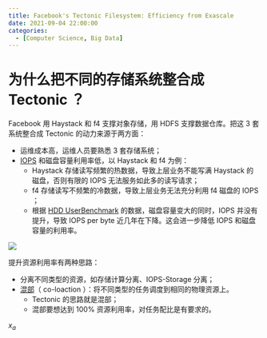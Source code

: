 ```yaml
---
title: Facebook's Tectonic Filesystem: Efficiency from Exascale
date: 2021-09-04 22:00:00
categories:
  - [Computer Science, Big Data]
---
```

<!--more-->

# 为什么把不同的存储系统整合成 Tectonic ？

Facebook 用 Haystack 和 f4 支撑对象存储，用 HDFS 支撑数据仓库。把这 3 套系统整合成 Tectonic 的动力来源于两方面：

+ 运维成本高，运维人员要熟悉 3 套存储系统；
+ [IOPS](https://en.wikipedia.org/wiki/IOPS) 和磁盘容量利用率低，以 Haystack 和 f4 为例：
  + Haystack 存储读写频繁的热数据，导致上层业务不能写满 Haystack 的磁盘，否则有限的 IOPS 无法服务如此多的读写请求；
  + f4 存储读写不频繁的冷数据，导致上层业务无法充分利用 f4 磁盘的 IOPS ；
  + 根据 [HDD UserBenchmark](https://hdd.userbenchmark.com/) 的数据，磁盘容量变大的同时，IOPS 并没有提升，导致 IOPS per byte 近几年在下降。这会进一步降低 IOPS 和磁盘容量的利用率。

![](http://junbin-hexo-img.oss-cn-beijing.aliyuncs.com/computer-science/big-data/tectonic-filesystem/hddd-userbenchmark.png)

提升资源利用率有两种思路：

+ 分离不同类型的资源，如存储计算分离、IOPS-Storage 分离；
+ [混部](https://zhuanlan.zhihu.com/p/33780875)（ co-loaction ）：将不同类型的任务调度到相同的物理资源上。
  + Tectonic 的思路就是混部；
  + 混部要想达到 100% 资源利用率，对任务配比是有要求的。

$x_a$
